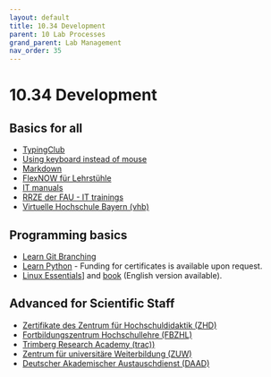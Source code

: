 ```yaml
---
layout: default
title: 10.34 Development
parent: 10 Lab Processes
grand_parent: Lab Management
nav_order: 35
---
```


# 10.34 Development

## Basics for all

- [TypingClub](https://www.typingclub.com/)
- [Using keyboard instead of mouse](https://blog.superhuman.com/keyboard-vs-mouse/)
- [Markdown](https://commonmark.org/help/tutorial/)
- [FlexNOW für Lehrstühle](https://vc.uni-bamberg.de/enrol/index.php?id=268)
- [IT manuals](https://www.uni-bamberg.de/its/anleitungen/)
- [RRZE der FAU - IT trainings](https://www.rrze.fau.de/ausbildung-schulung/schulungszentrum/)
- [Virtuelle Hochschule Bayern (vhb)](https://open.vhb.org/)

## Programming basics

- [Learn Git Branching](https://learngitbranching.js.org/?locale=de_DE)
- [Learn Python](https://www.learnpython.org/) - Funding for certificates is available upon request.
- [Linux Essentials](https://www.tuxcademy.org/product/lxes/)] and [book](https://www.tuxcademy.org/product/grd1/) (English version available).

## Advanced for Scientific Staff

- [Zertifikate des Zentrum für Hochschuldidaktik (ZHD)](https://www.uni-bamberg.de/zhd/)
- [Fortbildungszentrum Hochschullehre (FBZHL)](https://www.fbzhl.fau.de/)
- [Trimberg Research Academy (trac))](https://www.uni-bamberg.de/trac/)
- [Zentrum für universitäre Weiterbildung (ZUW)](https://www.uni-bamberg.de/weiterbildung/)
- [Deutscher Akademischer Austauschdienst (DAAD)](https://www.daad.de/de/)
